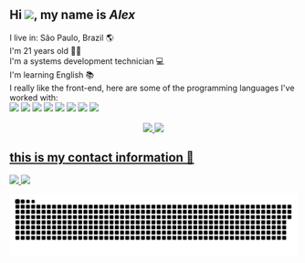 <div>
 <h2>Hi <img src="https://cdn.jsdelivr.net/gh/devicons/devicon/icons/github/github-original.svg" width="30px" />,
 my name is <b><i>Alex</i></b></h2>
 I live in: São Paulo, Brazil 🌎<br>
 I'm 21 years old 🧑🏼<br>
 I'm a systems development technician 💻<br>
 I'm learning English 📚
</div>

<div>
    I really like the front-end, here are some of the programming languages I've worked with: <br>
    <img src="https://img.shields.io/badge/HTML5-E34F26?style=for-the-badge&logo=html5&logoColor=white" width="80px"/>
    <img src="https://img.shields.io/badge/CSS3-1572B6?style=for-the-badge&logo=css3&logoColor=white" width="70px"/>
    <img src="https://img.shields.io/badge/JavaScript-323330?style=for-the-badge&logo=javascript&logoColor=F7DF1E" width="115px"/>
    <img src="https://img.shields.io/badge/PHP-777BB4?style=for-the-badge&logo=php&logoColor=white" width="63px"/> 
    <img src="https://img.shields.io/badge/TypeScript-007ACC?style=for-the-badge&logo=typescript&logoColor=white" width="112px"/>
    <img src="https://img.shields.io/badge/Angular-DD0031?style=for-the-badge&logo=angular&logoColor=white" width="96px"/>
    <img src="https://img.shields.io/badge/React-20232A?style=for-the-badge&logo=react&logoColor=61DAFB" width="83px"/>
    <img src="https://img.shields.io/badge/MySQL-00000F?style=for-the-badge&logo=mysql&logoColor=white" width="83px"/>
</div>

<br> 
<div align="center">
  <a href="https://github.com/AlexSoftW">
  <img height="180em" src="https://github-readme-stats.vercel.app/api?username=AlexSoftW&show_icons=true&theme=tokyonight&include_all_commits=true&count_private=true"/>
  <img height="180em" src="https://github-readme-stats.vercel.app/api/top-langs/?username=AlexSoftW&layout=compact&langs_count=7&theme=tokyonight"/>
</div>

<h2>this is my contact information 📩</h2>
<div>
 <a href="mailto:1alex.contato@gmail.com">
  <img src="https://img.shields.io/badge/Gmail-D14836?style=for-the-badge&logo=gmail&logoColor=white">
 </a>
 <a href="https://www.linkedin.com/in/alex-silva-32a43620b/">
  <img src="https://img.shields.io/badge/LinkedIn-0077B5?style=for-the-badge&logo=linkedin&logoColor=white">
 </a>   
 <div>


![Snake animation](https://github.com/AlexSoftW/AlexSoftW/blob/output/github-contribution-grid-snake.svg)

